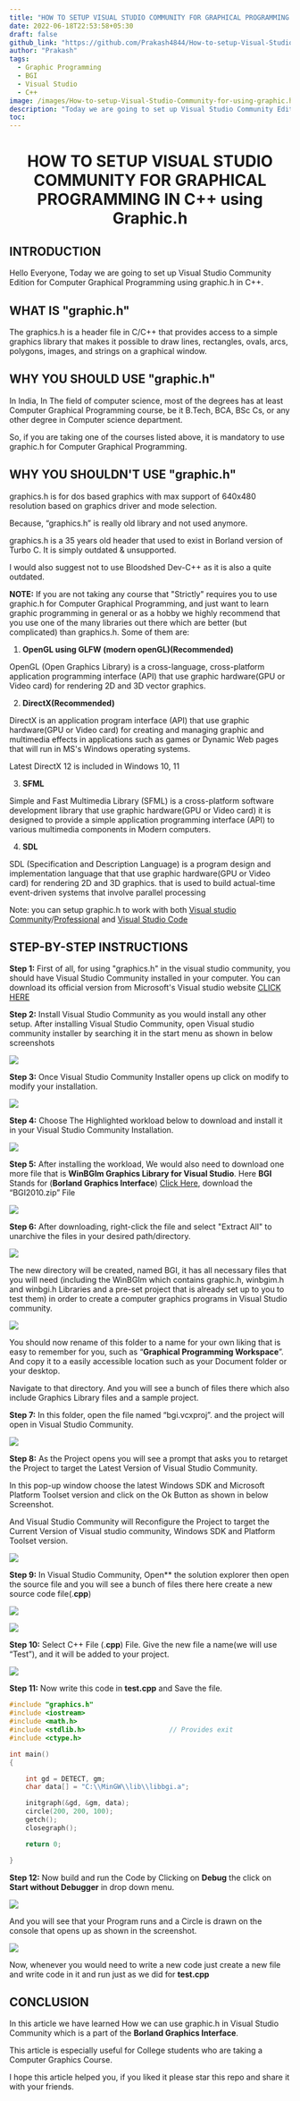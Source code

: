 ```yaml
---
title: "HOW TO SETUP VISUAL STUDIO COMMUNITY FOR GRAPHICAL PROGRAMMING IN C++ using Graphic.h"
date: 2022-06-18T22:53:58+05:30
draft: false
github_link: "https://github.com/Prakash4844/How-to-setup-Visual-Studio-Community-for-using-graphic.h-with-CPP"
author: "Prakash"
tags:
  - Graphic Programming
  - BGI
  - Visual Studio
  - C++
image: /images/How-to-setup-Visual-Studio-Community-for-using-graphic.h-with-CPP/media/Drawn_Circle.jpg
description: "Today we are going to set up Visual Studio Community Edition for Computer Graphical Programming using graphic.h in C++."
toc: 
---
```


<h1 align="center"> HOW TO SETUP VISUAL STUDIO COMMUNITY FOR GRAPHICAL PROGRAMMING IN C++ using Graphic.h</h1>

## **INTRODUCTION**
Hello Everyone, Today we are going to set up Visual Studio Community Edition for Computer Graphical Programming using graphic.h in C++. 

## **WHAT IS "graphic.h"** 
The graphics.h is a header file in C/C++ that provides access to a simple graphics library that makes it possible to draw lines, rectangles, ovals, arcs, polygons, images, and strings on a graphical window.

## **WHY YOU SHOULD USE "graphic.h"** 
In India, In The field of computer science, most of the degrees has at least Computer Graphical Programming course, be it B.Tech, BCA, BSc Cs, or any other degree in Computer science department.

So, if you are taking one of the courses listed above, it is mandatory to use graphic.h for Computer Graphical Programming. 

## **WHY YOU SHOULDN'T USE  "graphic.h"** 
graphics.h is for dos based graphics with max support of 640x480 resolution based on graphics driver and mode selection.

Because, “graphics.h” is really old library and not used anymore. 

graphics.h is a 35 years old header that used to exist in Borland version of Turbo C. It is simply outdated & unsupported. 

I would also suggest not to use Bloodshed Dev-C++ as it is also a quite outdated.


**NOTE:** If you are not taking any course that "Strictly" requires you to use graphic.h for Computer Graphical Programming, and just want to learn graphic programming in general or as a hobby we highly recommend that you use one of the many libraries out there which are better (but complicated) than graphics.h. Some of them are:


1. **OpenGL using GLFW (modern openGL)(Recommended)**

OpenGL (Open Graphics Library) is a cross-language, cross-platform application programming interface (API) that use graphic hardware(GPU or Video card) for rendering 2D and 3D vector graphics.

2. **DirectX(Recommended)**

DirectX is an application program interface (API) that use graphic hardware(GPU or Video card) for creating and managing graphic and multimedia effects in applications such as games or Dynamic Web pages that will run in MS's Windows operating systems.

Latest DirectX 12 is included in Windows 10, 11

3. **SFML**

Simple and Fast Multimedia Library (SFML) is a cross-platform software development library that use graphic hardware(GPU or Video card) it is designed to provide a simple application programming interface (API) to various multimedia components in Modern computers.

4. **SDL**

SDL (Specification and Description Language) is a program design and implementation language that that use graphic hardware(GPU or Video card) for rendering 2D and 3D graphics. that is used to build actual-time event-driven systems that involve parallel processing 

Note: you can setup graphic.h to work with both [Visual studio Community](https://visualstudio.microsoft.com/vs/community/)/[Professional](https://visualstudio.microsoft.com/vs/professional/) and [Visual Studio Code](https://code.visualstudio.com/)

## **STEP-BY-STEP INSTRUCTIONS**
**Step 1:** First of all, for using "graphics.h" in the visual studio community, you should have Visual Studio Community installed in your computer. You can download its official version from Microsoft's Visual studio website [CLICK HERE](https://visualstudio.microsoft.com/vs/community/)

**Step 2:** Install Visual Studio Community as you would install any other setup. After installing Visual Studio Community, open Visual studio community installer by searching it in the start menu as shown in below screenshots

![](/images/How-to-setup-Visual-Studio-Community-for-using-graphic.h-with-CPP/media/Open_VSCOmmunity.jpg)

**Step 3:** Once Visual Studio Community Installer opens up click on modify to modify your installation.

![](/images/How-to-setup-Visual-Studio-Community-for-using-graphic.h-with-CPP/media/VSCOmmunity_Installer_Modify.jpg)


**Step 4:** Choose The Highlighted workload below to download and install it in your Visual Studio Community Installation.

![](/images/How-to-setup-Visual-Studio-Community-for-using-graphic.h-with-CPP/media/Workload.png)

**Step 5:** After installing the workload, We would also need to download one more file that is **WinBGIm Graphics Library for Visual Studio**. Here **BGI** Stands for (**Borland Graphics Interface**) [Click Here](https://home.cs.colorado.edu/~main/bgi/visual/), download the “BGI2010.zip” File

![](/images/How-to-setup-Visual-Studio-Community-for-using-graphic.h-with-CPP/media/Download_winBGI.jpg)

**Step 6:** After downloading, right-click the file and select "Extract All" to unarchive the files in your desired path/directory.  

![](/images/How-to-setup-Visual-Studio-Community-for-using-graphic.h-with-CPP/media/Extract_winBGI.jpg)

The new directory will be created, named BGI, it has all necessary files that you will need (including the WinBGIm which contains graphic.h, winbgim.h and winbgi.h Libraries and a pre-set project that is already set up to you to test them) in order to create a computer graphics programs in Visual Studio community. 

![](/images/How-to-setup-Visual-Studio-Community-for-using-graphic.h-with-CPP/media/Graphics_Workspace.jpg)


You should now rename of this folder to a name for your own liking that is easy to remember for you, such as “**Graphical Programming Workspace**”. And copy it to a easily accessible location such as your Document folder or your desktop. 


Navigate to that directory. And you will see a bunch of files there which also include Graphics Library files and a sample project.


**Step 7:** In this folder, open the file named “bgi.vcxproj”. and the project will open in Visual Studio Community.


![](/images/How-to-setup-Visual-Studio-Community-for-using-graphic.h-with-CPP/media/BGI_Project.jpg)



**Step 8:** As the Project opens you will see a prompt that asks you to retarget the Project to target the Latest Version of Visual Studio Community. 


In this pop-up window choose the latest Windows SDK and Microsoft Platform Toolset version and click on the Ok Button as shown in below Screenshot.

And Visual Studio Community will Reconfigure the Project to target the Current Version of Visual studio community, Windows SDK and Platform Toolset version.



![](/images/How-to-setup-Visual-Studio-Community-for-using-graphic.h-with-CPP/media/Retarget_Project.jpg)

**Step 9:** In Visual Studio Community, Open** the solution explorer then open the source file and you will see a bunch of files there here create a new source code file(.**cpp**)

![](/images/How-to-setup-Visual-Studio-Community-for-using-graphic.h-with-CPP/media/Sol_Explorer.jpg)

![](/images/How-to-setup-Visual-Studio-Community-for-using-graphic.h-with-CPP/media/New_Source_File.jpg)

**Step 10:** Select C++ File (.**cpp**) File. Give the new file a name(we will use “Test”), and it will be added to your project.

![](/images/How-to-setup-Visual-Studio-Community-for-using-graphic.h-with-CPP/media/test_file.jpg)

**Step 11:** Now write this code in **test.cpp** and Save the file.


```cpp
#include "graphics.h"
#include <iostream>
#include <math.h>
#include <stdlib.h>                     // Provides exit
#include <ctype.h>  

int main()
{

    int gd = DETECT, gm;
    char data[] = "C:\\MinGW\\lib\\libbgi.a";

    initgraph(&gd, &gm, data);
    circle(200, 200, 100);
    getch();
    closegraph();

    return 0;

}
```

**Step 12:** Now build and run the Code by Clicking on **Debug** the click on **Start without Debugger** in drop down menu.


![](/images/How-to-setup-Visual-Studio-Community-for-using-graphic.h-with-CPP/media/Run_without_debugger.jpg)

And you will see that your Program runs and a Circle is drawn on the console that opens up as shown in the screenshot.

![](/images/How-to-setup-Visual-Studio-Community-for-using-graphic.h-with-CPP/media/Drawn_Circle.jpg)


Now, whenever you would need to write a new code just create a new file and write code in it and run just as we did for **test.cpp**

## **CONCLUSION**
In this article we have learned How we can use graphic.h in Visual Studio Community which is a part of the **Borland Graphics Interface**.

This article is especially useful for College students who are taking a Computer Graphics Course.

I hope this article helped you, if you liked it please star this repo and share it with your friends.


